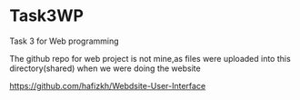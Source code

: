 # Task3WP
Task 3 for Web programming

The github repo for web project is not mine,as files were uploaded into this directory(shared) when we were doing the website

https://github.com/hafizkh/Webdsite-User-Interface
